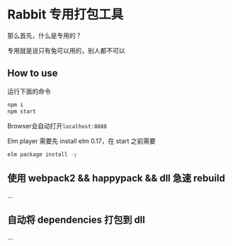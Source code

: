 # Rabbit 专用打包工具

那么首先，什么是专用的？

专用就是说只有兔可以用的，别人都不可以

## How to use

运行下面的命令

```sh
npm i
npm start
```

Browser会自动打开`localhost:8888`

Elm player 需要先 install elm 0.17，在 start 之前需要

```sh
elm package install -y
```

## 使用 webpack2 && happypack && dll 急速 rebuild

...

## 自动将 dependencies 打包到 dll

...
